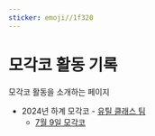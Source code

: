 ```yaml
---
sticker: emoji//1f320
---
```

# 모각코 활동 기록
모각코 활동을 소개하는 페이지


- 2024년 하계 모각코 - [유틸 클래스 팀](/team/utilclass/index.html)
	- [7월 9일 모각코](/7월-9일-모각코.html)
